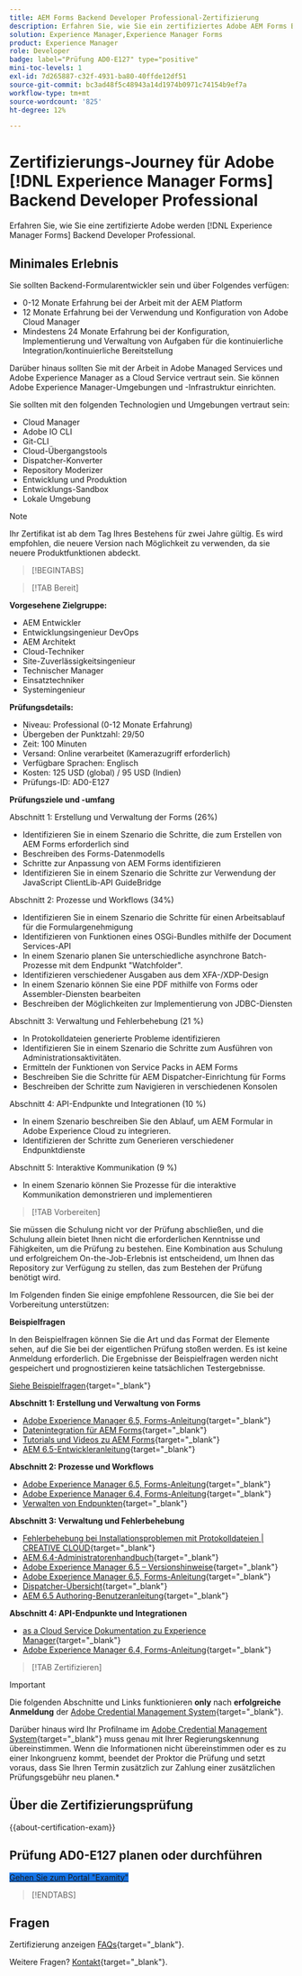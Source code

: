 ```yaml
---
title: AEM Forms Backend Developer Professional-Zertifizierung
description: Erfahren Sie, wie Sie ein zertifiziertes Adobe AEM Forms Backend Developer Professional werden.
solution: Experience Manager,Experience Manager Forms
product: Experience Manager
role: Developer
badge: label="Prüfung AD0-E127" type="positive"
mini-toc-levels: 1
exl-id: 7d265887-c32f-4931-ba80-40ffde12df51
source-git-commit: bc3ad48f5c48943a14d1974b0971c74154b9ef7a
workflow-type: tm+mt
source-wordcount: '825'
ht-degree: 12%

---
```


# Zertifizierungs-Journey für Adobe [!DNL Experience Manager Forms] Backend Developer Professional

Erfahren Sie, wie Sie eine zertifizierte Adobe werden [!DNL Experience Manager Forms] Backend Developer Professional.

## Minimales Erlebnis

Sie sollten Backend-Formularentwickler sein und über Folgendes verfügen:

* 0-12 Monate Erfahrung bei der Arbeit mit der AEM Platform
* 12 Monate Erfahrung bei der Verwendung und Konfiguration von Adobe Cloud Manager
* Mindestens 24 Monate Erfahrung bei der Konfiguration, Implementierung und Verwaltung von Aufgaben für die kontinuierliche Integration/kontinuierliche Bereitstellung

Darüber hinaus sollten Sie mit der Arbeit in Adobe Managed Services und Adobe Experience Manager as a Cloud Service vertraut sein. Sie können Adobe Experience Manager-Umgebungen und -Infrastruktur einrichten.

Sie sollten mit den folgenden Technologien und Umgebungen vertraut sein:

* Cloud Manager
* Adobe IO CLI
* Git-CLI
* Cloud-Übergangstools
* Dispatcher-Konverter
* Repository Moderizer
* Entwicklung und Produktion
* Entwicklungs-Sandbox
* Lokale Umgebung

>[!NOTE]
>
>Ihr Zertifikat ist ab dem Tag Ihres Bestehens für zwei Jahre gültig. Es wird empfohlen, die neuere Version nach Möglichkeit zu verwenden, da sie neuere Produktfunktionen abdeckt.

>[!BEGINTABS]

>[!TAB Bereit]

**Vorgesehene Zielgruppe:**

* AEM Entwickler
* Entwicklungsingenieur DevOps
* AEM Architekt
* Cloud-Techniker
* Site-Zuverlässigkeitsingenieur
* Technischer Manager
* Einsatztechniker
* Systemingenieur

**Prüfungsdetails:**

* Niveau: Professional (0-12 Monate Erfahrung)
* Übergeben der Punktzahl: 29/50
* Zeit: 100 Minuten
* Versand: Online verarbeitet (Kamerazugriff erforderlich)
* Verfügbare Sprachen: Englisch
* Kosten: 125 USD (global) / 95 USD (Indien)
* Prüfungs-ID: AD0-E127

**Prüfungsziele und -umfang**

Abschnitt 1: Erstellung und Verwaltung der Forms (26%)

* Identifizieren Sie in einem Szenario die Schritte, die zum Erstellen von AEM Forms erforderlich sind
* Beschreiben des Forms-Datenmodells
* Schritte zur Anpassung von AEM Forms identifizieren
* Identifizieren Sie in einem Szenario die Schritte zur Verwendung der JavaScript ClientLib-API GuideBridge

Abschnitt 2: Prozesse und Workflows (34%)

* Identifizieren Sie in einem Szenario die Schritte für einen Arbeitsablauf für die Formulargenehmigung
* Identifizieren von Funktionen eines OSGi-Bundles mithilfe der Document Services-API
* In einem Szenario planen Sie unterschiedliche asynchrone Batch-Prozesse mit dem Endpunkt &quot;Watchfolder&quot;.
* Identifizieren verschiedener Ausgaben aus dem XFA-/XDP-Design
* In einem Szenario können Sie eine PDF mithilfe von Forms oder Assembler-Diensten bearbeiten
* Beschreiben der Möglichkeiten zur Implementierung von JDBC-Diensten

Abschnitt 3: Verwaltung und Fehlerbehebung (21 %)

* In Protokolldateien generierte Probleme identifizieren
* Identifizieren Sie in einem Szenario die Schritte zum Ausführen von Administrationsaktivitäten.
* Ermitteln der Funktionen von Service Packs in AEM Forms
* Beschreiben Sie die Schritte für AEM Dispatcher-Einrichtung für Forms
* Beschreiben der Schritte zum Navigieren in verschiedenen Konsolen

Abschnitt 4: API-Endpunkte und Integrationen (10 %)

* In einem Szenario beschreiben Sie den Ablauf, um AEM Formular in Adobe Experience Cloud zu integrieren.
* Identifizieren der Schritte zum Generieren verschiedener Endpunktdienste

Abschnitt 5: Interaktive Kommunikation (9 %)

* In einem Szenario können Sie Prozesse für die interaktive Kommunikation demonstrieren und implementieren

>[!TAB Vorbereiten]

Sie müssen die Schulung nicht vor der Prüfung abschließen, und die Schulung allein bietet Ihnen nicht die erforderlichen Kenntnisse und Fähigkeiten, um die Prüfung zu bestehen. Eine Kombination aus Schulung und erfolgreichem On-the-Job-Erlebnis ist entscheidend, um Ihnen das Repository zur Verfügung zu stellen, das zum Bestehen der Prüfung benötigt wird.

Im Folgenden finden Sie einige empfohlene Ressourcen, die Sie bei der Vorbereitung unterstützen:

**Beispielfragen**

In den Beispielfragen können Sie die Art und das Format der Elemente sehen, auf die Sie bei der eigentlichen Prüfung stoßen werden. Es ist keine Anmeldung erforderlich. Die Ergebnisse der Beispielfragen werden nicht gespeichert und prognostizieren keine tatsächlichen Testergebnisse.

[Siehe Beispielfragen](https://scorpion.caveon.com/launchpad/ad0-e127-adobe-experience-manager-backend-forms-developer-professional-copy-7s2acv){target="_blank"}

**Abschnitt 1: Erstellung und Verwaltung von Forms**

* [Adobe Experience Manager 6.5, Forms-Anleitung](https://experienceleague.adobe.com/docs/experience-manager-65/forms/home.html){target="_blank"}
* [Datenintegration für AEM Forms](https://experienceleague.adobe.com/docs/experience-manager-65/forms/form-data-model/data-integration.html#data-integration-overview){target="_blank"}
* [Tutorials und Videos zu AEM Forms](https://experienceleague.adobe.com/docs/experience-manager-learn/forms/overview.html?lang=de){target="_blank"}
* [AEM 6.5-Entwickleranleitung](https://experienceleague.adobe.com/docs/experience-manager-65/developing/home.html?lang=de){target="_blank"}

**Abschnitt 2: Prozesse und Workflows**

* [Adobe Experience Manager 6.5, Forms-Anleitung](https://experienceleague.adobe.com/docs/experience-manager-65/forms/home.html){target="_blank"}
* [Adobe Experience Manager 6.4, Forms-Anleitung](https://experienceleague.adobe.com/docs/experience-manager-64/forms/home.html){target="_blank"}
* [Verwalten von Endpunkten](https://help.adobe.com/en_US/AEMForms/6.1/AdminHelp/WS92d06802c76abadb-5145d5d12905ce07e7-7ff6.2.html#WS92d06802c76abadb1c01fa7512905cdf2c9-7fd9.2){target="_blank"}

**Abschnitt 3: Verwaltung und Fehlerbehebung**

* [Fehlerbehebung bei Installationsproblemen mit Protokolldateien | CREATIVE CLOUD](https://helpx.adobe.com/creative-cloud/kb/troubleshoot-install-logs-cc.html){target="_blank"}
* [AEM 6.4-Administratorenhandbuch](https://experienceleague.adobe.com/docs/experience-manager-64/administering/home.html?lang=de){target="_blank"}
* [Adobe Experience Manager 6.5 – Versionshinweise](https://experienceleague.adobe.com/docs/experience-manager-65/release-notes/home.html?lang=de){target="_blank"}
* [Adobe Experience Manager 6.5, Forms-Anleitung](https://experienceleague.adobe.com/docs/experience-manager-65/forms/home.html){target="_blank"}
* [Dispatcher-Übersicht](https://docs.adobe.com/content/help/de-DE/experience-cloud/user-guides/home.translate.html){target="_blank"}
* [AEM 6.5 Authoring-Benutzeranleitung](https://experienceleague.adobe.com/docs/experience-manager-65/authoring/home.html?lang=de){target="_blank"}

**Abschnitt 4: API-Endpunkte und Integrationen**

* [as a Cloud Service Dokumentation zu Experience Manager](https://experienceleague.adobe.com/docs/experience-manager-cloud-service/content/home.html?lang=de){target="_blank"}
* [Adobe Experience Manager 6.4, Forms-Anleitung](https://experienceleague.adobe.com/docs/experience-manager-64/forms/home.html){target="_blank"}

>[!TAB Zertifizieren]

>[!IMPORTANT]
>
>Die folgenden Abschnitte und Links funktionieren **only**  nach **erfolgreiche Anmeldung** der [Adobe Credential Management System](https://www.certmetrics.com/adobe){target="_blank"}.
>
>Darüber hinaus wird Ihr Profilname im [Adobe Credential Management System](https://www.certmetrics.com/adobe){target="_blank"} muss genau mit Ihrer Regierungskennung übereinstimmen. Wenn die Informationen nicht übereinstimmen oder es zu einer Inkongruenz kommt, beendet der Proktor die Prüfung und setzt voraus, dass Sie Ihren Termin zusätzlich zur Zahlung einer zusätzlichen Prüfungsgebühr neu planen.*


## Über die Zertifizierungsprüfung

{{about-certification-exam}}

## Prüfung AD0-E127 planen oder durchführen

<a href="https://www.certmetrics.com/adobe/candidate/examity_sso.aspx?eid=AD0-E127" target="_blank" class="spectrum-Button spectrum-Button--fill spectrum-Button--accent spectrum-Button--sizeM is-margin-bottom-big-big at-element-click-tracking" style="background-color:#1473E6">

<span class="spectrum-Button-label has-no-wrap">
   Gehen Sie zum Portal "Examity"
</span>
</a>

>[!ENDTABS]

## Fragen

Zertifizierung anzeigen [FAQs](https://experienceleague.adobe.com/docs/certification/certification/faq.html){target="_blank"}.

Weitere Fragen? [Kontakt](mailto:certif@adobe.com){target="_blank"}.
